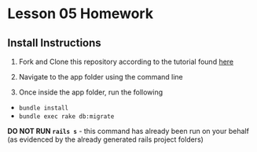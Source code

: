 # Lesson 05 Homework

## Install Instructions

1) Fork and Clone this repository according to the tutorial found [here](https://github.com/BE101KG/homework-assignment-instructions/blob/master/git_github_tutorial.pdf)

2) Navigate to the app folder using the command line

3) Once inside the app folder, run the following
 - ``bundle install``
 - ``bundle exec rake db:migrate``
 
**DO NOT RUN ``rails s``** - this command has already been run on your behalf (as evidenced by the already generated rails project folders)
 


